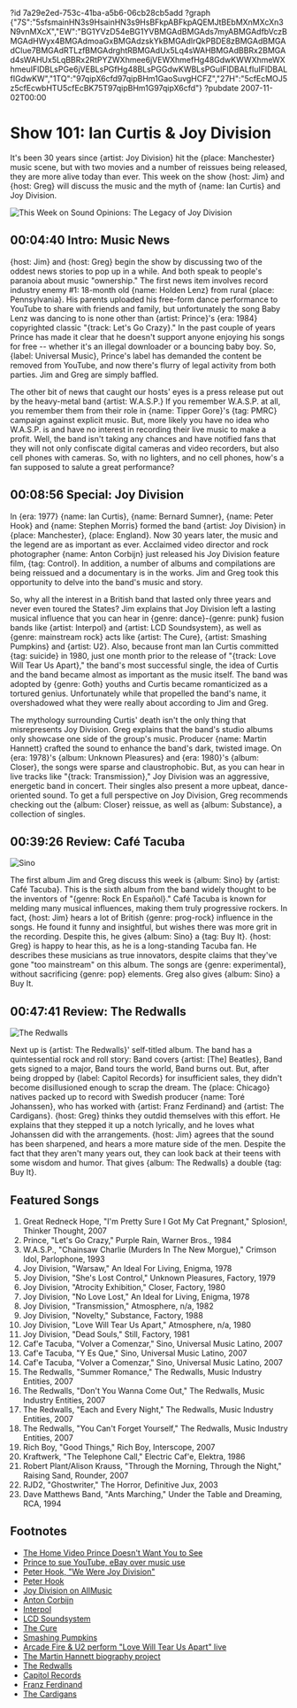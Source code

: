 ?id 7a29e2ed-753c-41ba-a5b6-06cb28cb5add
?graph {"7S":"5sfsmainHN3s9HsainHN3s9HsBFkpABFkpAQEMJtBEbMXnMXcXn3N9vnMXcX","EW":"BG1YVzD54eBG1YVBMGAdBMGAds7myABMGAdfbVczBMGAdHWyx4BMGAdmoaGxBMGAdzskYkBMGAdlrQkPBDE8zBMGAdBMGAdClue7BMGAdRTLzfBMGAdrghtRBMGAdUx5Lq4sWAHBMGAdBBRx2BMGAd4sWAHUx5LqBBRx2RtPYZWXhmee6jVEWXhmefHg48GdwKWWXhmeWXhmeuIFlDBLsPGe6jVEBLsPGfHg48BLsPGGdwKWBLsPGuIFlDBALfIuIFlDBALfIGdwKW","1TQ":"97qipX6cfd97qipBHm1GaoSuvgHCFZ","27H":"5cfEcMOJ5z5cfEcwbHTU5cfEcBK75T97qipBHm1G97qipX6cfd"}
?pubdate 2007-11-02T00:00
# Show 101: Ian Curtis & Joy Division
It's been 30 years since {artist: Joy Division} hit the {place: Manchester} music scene, but with two movies and a number of reissues being released, they are more alive today than ever. This week on the show {host: Jim} and {host: Greg} will discuss the music and the myth of {name: Ian Curtis} and Joy Division.

![This Week on Sound Opinions: The Legacy of Joy Division](https://static.soundopinions.org/images/2007/joy_division_2.jpg)

## 00:04:40 Intro: Music News
{host: Jim} and {host: Greg} begin the show by discussing two of the oddest news stories to pop up in a while. And both speak to people's paranoia about music "ownership." The first news item involves record industry enemy #1: 18-month old {name: Holden Lenz} from rural {place: Pennsylvania}. His parents uploaded his free-form dance performance to YouTube to share with friends and family, but unfortunately the song Baby Lenz was dancing to is none other than {artist: Prince}'s {era: 1984} copyrighted classic "{track: Let's Go Crazy}." In the past couple of years Prince has made it clear that he doesn't support anyone enjoying his songs for free -- whether it's an illegal downloader or a bouncing baby boy. So, {label: Universal Music}, Prince's label has demanded the content be removed from YouTube, and now there's flurry of legal activity from both parties. Jim and Greg are simply baffled.

The other bit of news that caught our hosts' eyes is a press release put out by the heavy-metal band {artist: W.A.S.P.} If you remember W.A.S.P. at all, you remember them from their role in {name: Tipper Gore}'s {tag: PMRC} campaign against explicit music. But, more likely you have no idea who W.A.S.P. is and have no interest in recording their live music to make a profit. Well, the band isn't taking any chances and have notified fans that they will not only confiscate digital cameras and video recorders, but also cell phones with cameras. So, with no lighters, and no cell phones, how's a fan supposed to salute a great performance?

## 00:08:56 Special: Joy Division
In {era: 1977} {name: Ian Curtis}, {name: Bernard Sumner}, {name: Peter Hook} and {name: Stephen Morris} formed the band {artist: Joy Division} in {place: Manchester}, {place: England}. Now 30 years later, the music and the legend are as important as ever. Acclaimed video director and rock photographer {name: Anton Corbijn} just released his Joy Division feature film, {tag: Control}. In addition, a number of albums and compilations are being reissued and a documentary is in the works. Jim and Greg took this opportunity to delve into the band's music and story.

So, why all the interest in a British band that lasted only three years and never even toured the States? Jim explains that Joy Division left a lasting musical influence that you can hear in {genre: dance}-{genre: punk} fusion bands like {artist: Interpol} and {artist: LCD Soundsystem}, as well as {genre: mainstream rock} acts like {artist: The Cure}, {artist: Smashing Pumpkins} and {artist: U2}. Also, because front man Ian Curtis committed {tag: suicide} in 1980, just one month prior to the release of "{track: Love Will Tear Us Apart}," the band's most successful single, the idea of Curtis and the band became almost as important as the music itself. The band was adopted by {genre: Goth} youths and Curtis became romanticized as a tortured genius. Unfortunately while that propelled the band's name, it overshadowed what they were really about according to Jim and Greg.

The mythology surrounding Curtis' death isn't the only thing that misrepresents Joy Division. Greg explains that the band's studio albums only showcase one side of the group's music. Producer {name: Martin Hannett} crafted the sound to enhance the band's dark, twisted image. On {era: 1978}'s {album: Unknown Pleasures} and {era: 1980}'s {album: Closer}, the songs were sparse and claustrophobic. But, as you can hear in live tracks like "{track: Transmission}," Joy Division was an aggressive, energetic band in concert. Their singles also present a more upbeat, dance-oriented sound. To get a full perspective on Joy Division, Greg recommends checking out the {album: Closer} reissue, as well as {album: Substance}, a collection of singles.

## 00:39:26 Review: Café Tacuba
![Sino](https://static.soundopinions.org/assets/101/1TQ0.jpg)

The first album Jim and Greg discuss this week is {album: Sino} by {artist: Café Tacuba}. This is the sixth album from the band widely thought to be the inventors of "{genre: Rock En Español}." Café Tacuba is known for melding many musical influences, making them truly progressive rockers. In fact, {host: Jim} hears a lot of British {genre: prog-rock} influence in the songs. He found it funny and insightful, but wishes there was more grit in the recording. Despite this, he gives {album: Sino} a {tag: Buy It}. {host: Greg} is happy to hear this, as he is a long-standing Tacuba fan. He describes these musicians as true innovators, despite claims that they've gone "too mainstream" on this album. The songs are {genre: experimental}, without sacrificing {genre: pop} elements. Greg also gives {album: Sino} a Buy It.

## 00:47:41 Review: The Redwalls
![The Redwalls](https://static.soundopinions.org/assets/101/27H0.jpg)

Next up is {artist: The Redwalls}' self-titled album. The band has a quintessential rock and roll story: Band covers {artist: [The] Beatles}, Band gets signed to a major, Band tours the world, Band burns out. But, after being dropped by {label: Capitol Records} for insufficient sales, they didn't become disillusioned enough to scrap the dream. The {place: Chicago} natives packed up to record with Swedish producer {name: Toré Johanssen}, who has worked with {artist: Franz Ferdinand} and {artist: The Cardigans}. {host: Greg} thinks they outdid themselves with this effort. He explains that they stepped it up a notch lyrically, and he loves what Johanssen did with the arrangements. {host: Jim} agrees that the sound has been sharpened, and hears a more mature side of the men. Despite the fact that they aren't many years out, they can look back at their teens with some wisdom and humor. That gives {album: The Redwalls} a double {tag: Buy It}.

## Featured Songs
1. Great Redneck Hope, "I'm Pretty Sure I Got My Cat Pregnant," Splosion!, Thinker Thought, 2007
2. Prince, "Let's Go Crazy," Purple Rain, Warner Bros., 1984
3. W.A.S.P., "Chainsaw Charlie (Murders In The New Morgue)," Crimson Idol, Parlophone, 1993
4. Joy Division, "Warsaw," An Ideal For Living, Enigma, 1978
5. Joy Division, "She's Lost Control," Unknown Pleasures, Factory, 1979
6. Joy Division, "Atrocity Exhibition," Closer, Factory, 1980
7. Joy Division, "No Love Lost," An Ideal for Living, Enigma, 1978
8. Joy Division, "Transmission," Atmosphere, n/a, 1982
9. Joy Division, "Novelty," Substance, Factory, 1988
10. Joy Division, "Love Will Tear Us Apart," Atmosphere, n/a, 1980
11. Joy Division, "Dead Souls," Still, Factory, 1981
12. Caf'e Tacuba, "Volver a Comenzar," Sino, Universal Music Latino, 2007
13. Caf'e Tacuba, "Y Es Que," Sino, Universal Music Latino, 2007
14. Caf'e Tacuba, "Volver a Comenzar," Sino, Universal Music Latino, 2007
15. The Redwalls, "Summer Romance," The Redwalls, Music Industry Entities, 2007
16. The Redwalls, "Don't You Wanna Come Out," The Redwalls, Music Industry Entities, 2007
17. The Redwalls, "Each and Every Night," The Redwalls, Music Industry Entities, 2007
18. The Redwalls, "You Can't Forget Yourself," The Redwalls, Music Industry Entities, 2007
19. Rich Boy, "Good Things," Rich Boy, Interscope, 2007
20. Kraftwerk, "The Telephone Call," Electric Caf'e, Elektra, 1986
21. Robert Plant/Alison Krauss, "Through the Morning, Through the Night," Raising Sand, Rounder, 2007 
22. RJD2, "Ghostwriter," The Horror, Definitive Jux, 2003
23. Dave Matthews Band, "Ants Marching," Under the Table and Dreaming, RCA, 1994

## Footnotes
- [The Home Video Prince Doesn't Want You to See](http://www.abcnews.go.com/TheLaw/Story?id=3777651&page=1)
- [Prince to sue YouTube, eBay over music use](http://www.reuters.com/article/us-prince-youtube-idUSL1364328420070913)
- [Peter Hook, "We Were Joy Division"](http://www.nytimes.com/2013/01/27/magazine/we-were-joy-division.html?_r=0)
- [Peter Hook](http://www.peterhook.co.uk/#/)
- [Joy Division on AllMusic](http://www.allmusic.com/cg/amg.dll?p=amg&sql=11:gbfuxql5ldje)
- [Anton Corbijn](http://www.corbijn.co.uk/)
- [Interpol](http://www.interpolnyc.com/)
- [LCD Soundsystem](http://www.lcdsoundsystem.com/)
- [The Cure](http://www.thecure.com/)
- [Smashing Pumpkins](http://www.smashingpumpkins.com/)
- [Arcade Fire & U2 perform "Love Will Tear Us Apart" live](http://www.youtube.com/watch?v=eGQWnbfFB6o)
- [The Martin Hannett biography project](http://www.martinhannett.co.uk/)
- [The Redwalls](http://www.theredwalls.com/)
- [Capitol Records](http://www.capitolrecords.com/)
- [Franz Ferdinand](http://www.franzferdinand.com/)
- [The Cardigans](http://www.cardigans.com/)
